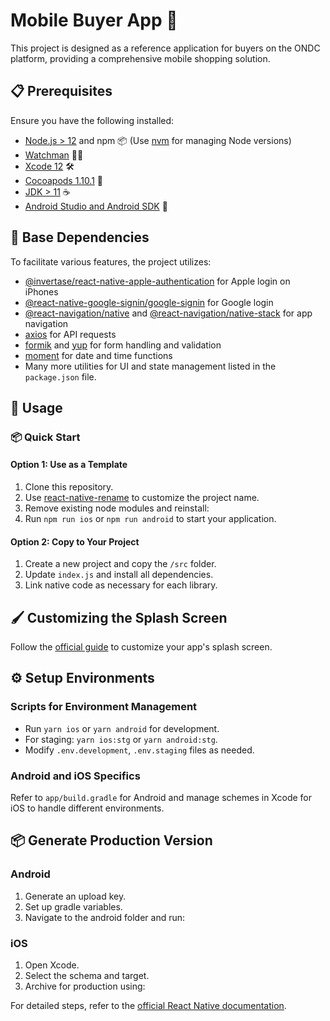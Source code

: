 # Mobile Buyer App 📱

This project is designed as a reference application for buyers on the ONDC platform, providing a comprehensive mobile shopping solution.

## 📋 Prerequisites

Ensure you have the following installed:
- [Node.js > 12](https://nodejs.org) and npm 📦 (Use [nvm](https://github.com/nvm-sh/nvm) for managing Node versions)
- [Watchman](https://facebook.github.io/watchman) 🕵️‍♂️
- [Xcode 12](https://developer.apple.com/xcode) 🛠️
- [Cocoapods 1.10.1](https://cocoapods.org) 🥥
- [JDK > 11](https://www.oracle.com/java/technologies/javase-jdk11-downloads.html) ☕
- [Android Studio and Android SDK](https://developer.android.com/studio) 🤖

## 🧰 Base Dependencies

To facilitate various features, the project utilizes:
- [@invertase/react-native-apple-authentication](https://www.npmjs.com/package/@invertase/react-native-apple-authentication) for Apple login on iPhones
- [@react-native-google-signin/google-signin](https://www.npmjs.com/package/@react-native-google-signin/google-signin) for Google login
- [@react-navigation/native](https://www.npmjs.com/package/@react-navigation/native) and [@react-navigation/native-stack](https://www.npmjs.com/package/@react-navigation/native-stack) for app navigation
- [axios](https://www.npmjs.com/package/axios) for API requests
- [formik](https://www.npmjs.com/package/formik) and [yup](https://www.npmjs.com/package/yup) for form handling and validation
- [moment](https://www.npmjs.com/package/moment) for date and time functions
- Many more utilities for UI and state management listed in the `package.json` file.

## 🚀 Usage

### 📦 Quick Start

#### Option 1: Use as a Template

1. Clone this repository.
2. Use [react-native-rename](https://github.com/junedomingo/react-native-rename) to customize the project name.
3. Remove existing node modules and reinstall: 
4. Run `npm run ios` or `npm run android` to start your application.

#### Option 2: Copy to Your Project

1. Create a new project and copy the `/src` folder.
2. Update `index.js` and install all dependencies.
3. Link native code as necessary for each library.

## 🖌️ Customizing the Splash Screen

Follow the [official guide](https://github.com/zoontek/react-native-bootsplash#assets-generation) to customize your app's splash screen.

## ⚙️ Setup Environments

### Scripts for Environment Management

- Run `yarn ios` or `yarn android` for development.
- For staging: `yarn ios:stg` or `yarn android:stg`.
- Modify `.env.development`, `.env.staging` files as needed.

### Android and iOS Specifics

Refer to `app/build.gradle` for Android and manage schemes in Xcode for iOS to handle different environments.

## 📦 Generate Production Version

### Android

1. Generate an upload key.
2. Set up gradle variables.
3. Navigate to the android folder and run:

### iOS

1. Open Xcode.
2. Select the schema and target.
3. Archive for production using:

For detailed steps, refer to the [official React Native documentation](https://reactnative.dev/docs/publishing-to-app-store).

